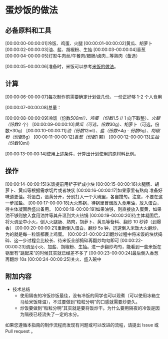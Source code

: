 # 蛋炒饭的做法

## 必备原料和工具

[00:00:00-00:00:01]冷饭、鸡蛋、火腿
[00:00:01-00:00:02]黄瓜、胡萝卜
[00:00:02-00:00:03]油、盐、胡椒粉、生抽
[00:00:03-00:00:04]香葱
[00:00:04-00:00:05]灯影牛肉丝/午餐肉/腊肠/卤肉...等熟肉（备选）

[00:00:05-00:00:06]准备时，米饭可以参考[米饭的做法](./米饭/电饭煲蒸米饭.md)。

## 计算

[00:00:06-00:00:07]每次制作前需要确定计划做几份。一份正好够 1-2 个人食用

[00:00:07-00:00:08]总量：

[00:00:08-00:00:09]冷饭（份数*500ml）、鸡蛋 （份数*1.5 // 1 向下取整）、*火腿（份数*2 个）
[00:00:09-00:00:10]*黄瓜（可选，份数*30g）、胡萝卜（可选，份数*30g）
[00:00:10-00:00:11]*油（份数*12ml）、*盐（份数\*4g - 份数*6g）、*胡椒粉（份数*8g）
[00:00:11-00:00:12]*香葱（份数*1 颗）
[00:00:12-00:00:13]*生抽（份数*10ml）

[00:00:13-00:00:14]使用上述条件，计算出计划使用的原材料比例。

## 操作

[00:00:14-00:00:15]米饭提前用铲子铲成小块
[00:00:15-00:00:16]火腿肠、胡萝卜、黄瓜等根据需求切片或者块状
[00:00:16-00:00:17]如果家里有熟肉 准备好味道更佳。将蛋白，蛋黄分开，分别打入一个大碗里，各自搅匀。注意，不要在这一步加盐。
[00:00:17-00:00:18]大火热锅，待锅里冒烟放入食用油，放入蛋白，待主体凝固后盛出备用。
[00:00:18-00:00:19]如果油够，则直接放入蛋黄，如果油不够则放入食用油并等其升温到大火热锅
[00:00:19-00:00:20]待主体凝固后，将火调至中小火，倒入火腿肠、熟肉，胡萝卜、黄瓜等备料、翻炒 10 秒钟（到爆香）
[00:00:20-00:00:21]重新倒入蛋白，翻炒 5s 钟，迅速倒入米饭大火翻炒，为的就是每一粒饭都裹上鸡蛋。
[00:00:21-00:00:22]翻炒过程中将米饭的块状捣碎、这一步过程会比较长、待米饭全部捣碎再翻炒均匀即可
[00:00:22-00:00:23]调至小火、加盐、胡椒粉、生抽。进一步翻炒均匀，能看到一些米饭在锅里有“跳起来”的时候其实就已经差不多了
[00:00:23-00:00:24]最后倒入香葱再翻炒 10s
[00:00:24-00:00:25]关火、盛入碗中

## 附加内容

* 技术总结
  - 使用隔夜的冷饭炒饭最佳，没有冷饭的同学也可以现煮（可以使用冰箱立马给米饭降温），不过要做到“粒粒分明”的口感就需要炒更久。
  - 炒饭要做到“粒粒分明”其实就是要将饭炒干。为什么要用隔夜的冷饭是因为隔夜已经流失了一定的水分。

如果您遵循本指南的制作流程而发现有问题或可以改进的流程，请提出 Issue 或 Pull request 。